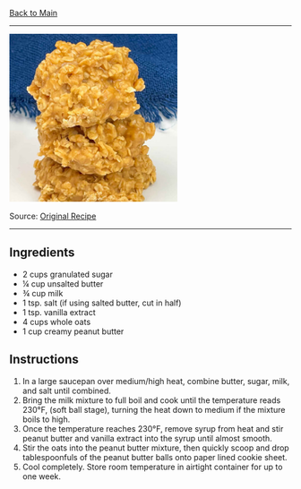 [Back to Main](/README.md)

---

<img src="/90%20Images/PB%20No%20Bake%20Cookies.png" width="300" />

Source: [Original Recipe](https://grumpyshoneybunch.com/peanut-butter-no-bake-cookies/)

---
## Ingredients

- 2 cups granulated sugar
- ¼ cup unsalted butter
- ¾ cup milk
- 1 tsp. salt (if using salted butter, cut in half)
- 1 tsp. vanilla extract
- 4 cups whole oats
- 1 cup creamy peanut butter

## Instructions

1. In a large saucepan over medium/high heat, combine butter, sugar, milk, and salt until combined.
2. Bring the milk mixture to full boil and cook until the temperature reads 230°F, (soft ball stage), turning the heat down to medium if the mixture boils to high.
3. Once the temperature reaches 230°F, remove syrup from heat and stir peanut butter and vanilla extract into the syrup until almost smooth.
4. Stir the oats into the peanut butter mixture, then quickly scoop and drop tablespoonfuls of the peanut butter balls onto paper lined cookie sheet.
5. Cool completely. Store room temperature in airtight container for up to one week.